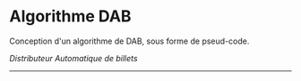 # Algorithme DAB

Conception d'un algorithme de DAB, sous forme de pseud-code.

*Distributeur Automatique de billets*

---
